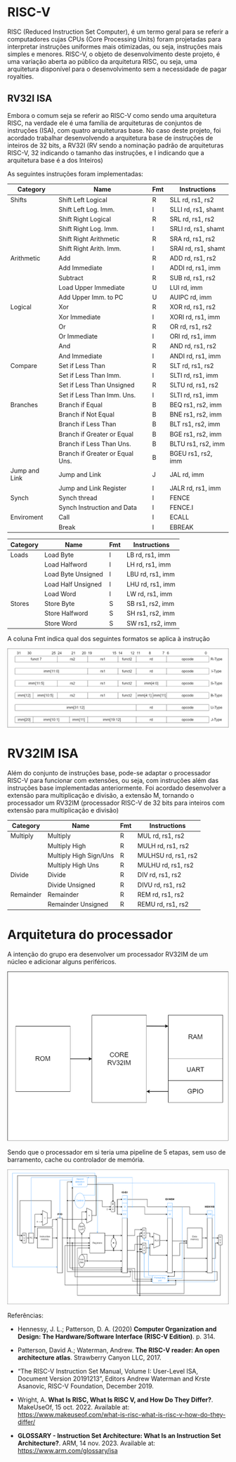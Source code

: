 # RISC-V

<p>RISC (Reduced Instruction Set Computer), é um termo geral para se referir a computadores cujas CPUs (Core Processing Units) foram projetadas para interpretar instruções uniformes mais otimizadas, ou seja, instruções mais simples e menores. RISC-V, o objeto de desenvolvimento deste projeto, é uma variação aberta ao público da arquitetura RISC, ou seja, uma arquitetura disponível para o desenvolvimento sem a necessidade de pagar royalties.</p>

## RV32I ISA

<p>Embora o comum seja se referir ao RISC-V como sendo uma arquitetura RISC, na verdade ele é uma família de arquiteturas de conjuntos de instruções (ISA), com quatro arquiteturas base. No caso deste projeto, foi acordado trabalhar desenvolvendo a arquitetura base de instruções de inteiros de 32 bits, a RV32I (RV sendo a nominação padrão de arquiteturas RISC-V, 32 indicando o tamanho das instruções, e I indicando que a arquitetura base é a dos Inteiros) </p>
<p>As seguintes instruções foram implementadas:</p>

| Category      |                 Name            | Fmt |       Instructions       |
|---------------|---------------------------------|-----|--------------------------|
| Shifts        |              Shift Left Logical |  R  | SLL     rd, rs1, rs2     |
|               |             Shift Left Log. Imm.|  I  | SLLI    rd, rs1, shamt   |
|               |             Shift Right Logical |  R  | SRL     rd, rs1, rs2     |
|               |            Shift Right Log. Imm.|  I  | SRLI    rd, rs1, shamt   |
|               |          Shift Right Arithmetic |  R  | SRA     rd, rs1, rs2     |
|               |          Shift Right Arith. Imm.|  I  | SRAI    rd, rs1, shamt   |
| Arithmetic    |                             Add |  R  | ADD     rd, rs1, rs2     |
|               |                   Add Immediate |  I  | ADDI    rd, rs1, imm     |
|               |                        Subtract |  R  | SUB     rd, rs1, rs2     |
|               |            Load Upper Immediate |  U  | LUI     rd, imm          |
|               |            Add Upper Imm. to PC |  U  | AUIPC   rd, imm          |
| Logical       |                             Xor |  R  | XOR     rd, rs1, rs2     |
|               |                   Xor Immediate |  I  | XORI    rd, rs1, imm     |
|               |                              Or |  R  | OR      rd, rs1, rs2     |
|               |                    Or Immediate |  I  | ORI     rd, rs1, imm     |
|               |                             And |  R  | AND     rd, rs1, rs2     |
|               |                   And Immediate |  I  | ANDI    rd, rs1, imm     |
| Compare       |                Set if Less Than |  R  | SLT     rd, rs1, rs2     |
|               |           Set if Less Than Imm. |  I  | SLTI    rd, rs1, imm     |
|               |       Set if Less Than Unsigned |  R  | SLTU    rd, rs1, rs2     |
|               |      Set if Less Than Imm. Uns. |  I  | SLTI    rd, rs1, imm     |
| Branches      |                 Branch if Equal |  B  | BEQ     rs1, rs2, imm    |
|               |             Branch if Not Equal |  B  | BNE     rs1, rs2, imm    |
|               |             Branch if Less Than |  B  | BLT     rs1, rs2, imm    |
|               |      Branch if Greater or Equal |  B  | BGE     rs1, rs2, imm    |
|               |        Branch if Less Than Uns. |  B  | BLTU    rs1, rs2, imm    |
|               | Branch if Greater or Equal Uns. |  B  | BGEU    rs1, rs2, imm    |
| Jump and Link |                   Jump and Link |  J  | JAL     rd, imm          |
|               |          Jump and Link Register |  I  | JALR    rd, rs1, imm     |
| Synch         |                    Synch thread |  I  | FENCE                    |
|               |      Synch Instruction and Data |  I  | FENCE.I                  |
| Enviroment    |                            Call |  I  | ECALL                    |
|               |                           Break |  I  | EBREAK                   |

| Category      |                 Name            | Fmt |       Instructions       |
|---------------|---------------------------------|-----|--------------------------|
| Loads         |                       Load Byte |  I  | LB      rd, rs1, imm     |
|               |                   Load Halfword |  I  | LH      rd, rs1, imm     |
|               |              Load Byte Unsigned |  I  | LBU     rd, rs1, imm     |
|               |              Load Half Unsigned |  I  | LHU     rd, rs1, imm     |
|               |                       Load Word |  I  | LW      rd, rs1, imm     |
| Stores        |                      Store Byte |  S  | SB      rs1, rs2, imm    |
|               |                  Store Halfword |  S  | SH      rs1, rs2, imm    |
|               |                      Store Word |  S  | SW      rs1, rs2, imm    |

A coluna Fmt indica qual dos seguintes formatos se aplica à instrução

![Intructions Format](images/image_instruction.drawio.png)

# RV32IM ISA

Além do conjunto de instruções base, pode-se adaptar o processador RISC-V para funcionar com extensões, ou seja, com instruções além das instruções base implementadas anteriormente. Foi acordado desenvolver a extensão para multiplicação e divisão, a extensão M, tornando o processador um RV32IM (processador RISC-V de 32 bits para inteiros com extensão para multiplicação e divisão)

| Category      |                 Name            | Fmt |       Instructions       |
|---------------|---------------------------------|-----|--------------------------|
| Multiply      |                        Multiply |  R  | MUL     rd, rs1, rs2     |
|               |                   Multiply High |  R  | MULH    rd, rs1, rs2     |
|               |          Multiply High Sign/Uns |  R  | MULHSU  rd, rs1, rs2     |
|               |               Multiply High Uns |  R  | MULHU   rd, rs1, rs2     |
| Divide        |                          Divide |  R  | DIV     rd, rs1, rs2     |
|               |                 Divide Unsigned |  R  | DIVU    rd, rs1, rs2     |
| Remainder     |                       Remainder |  R  | REM     rd, rs1, rs2     |
|               |              Remainder Unsigned |  R  | REMU    rd, rs1, rs2     |

# Arquitetura do processador

A intenção do grupo era desenvolver um processador RV32IM de um núcleo e adicionar alguns periféricos.

![Infrastructure](images/infra.drawio.png)

Sendo que o processador em si teria uma pipeline de 5 etapas, sem uso de barramento, cache ou controlador de memória.

![Processador](images/risc-v.drawio.png)

Referências:
- Hennessy, J. L.; Patterson, D. A. (2020) **Computer Organization and Design: The Hardware/Software Interface (RISC-V Edition)**. p. 314.

- Patterson, David A.; Waterman, Andrew. **The RISC-V reader: An open architecture atlas**. Strawberry Canyon LLC, 2017.

- “The RISC-V Instruction Set Manual, Volume I: User-Level ISA, Document Version
20191213”, Editors Andrew Waterman and Krste Asanovic, RISC-V Foundation, December 2019.

- Wright, A. **What Is RISC, What Is RISC V, and How Do They Differ?**. MakeUseOf, 15 oct. 2022. Available at: https://www.makeuseof.com/what-is-risc-what-is-risc-v-how-do-they-differ/

- **GLOSSARY - Instruction Set Architecture: What Is an Instruction Set Architecture?**. ARM, 14 nov. 2023. Available at: https://www.arm.com/glossary/isa